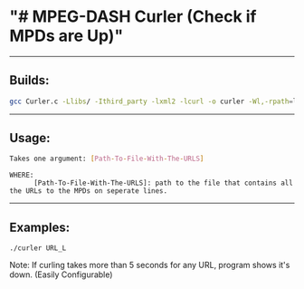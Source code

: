 "# MPEG-DASH Curler (Check if MPDs are Up)" 
========================

------------------------
Builds:
------------------------
```sh
gcc Curler.c -Llibs/ -Ithird_party -lxml2 -lcurl -o curler -Wl,-rpath=libs/ && echo $?
```
------------------------
Usage:
------------------------
```sh
Takes one argument: [Path-To-File-With-The-URLS]
```
    WHERE:
          [Path-To-File-With-The-URLS]: path to the file that contains all the URLs to the MPDs on seperate lines.


------------------------
Examples:
------------------------
    ./curler URL_L

Note: If curling takes more than 5 seconds for any URL, program shows it's down. (Easily Configurable)
